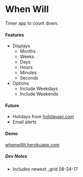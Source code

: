 # When Will

Timer app to count down.

#### Features

- Displays
  - Months
  - Weeks
  - Days
  - Hours
  - Minutes
  - Seconds
- Options
  - Include Weekdays
  - Include Weekends

#### Future

- Holidays from [holidayapi.com](http://holidayapi.com)
- Email alerts

#### Demo

[whenwillit.herokuapp.com](https://whenwillit.herokuapp.com/)

##### Dev Notes

- Includes newest _grid 08-24-17
